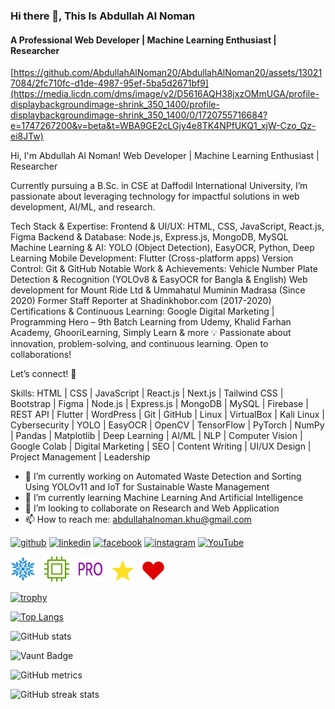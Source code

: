### Hi there 👋, This Is Abdullah Al Noman
#### A Professional Web Developer | Machine Learning Enthusiast | Researcher

[https://github.com/AbdullahAlNoman20/AbdullahAlNoman20/assets/130217084/2fc710fc-d1de-4987-95ef-5ba5d2671bf9](https://media.licdn.com/dms/image/v2/D5616AQH38jxzOMmUGA/profile-displaybackgroundimage-shrink_350_1400/profile-displaybackgroundimage-shrink_350_1400/0/1720755716684?e=1747267200&v=beta&t=WBA9GE2cLGjy4e8TK4NPfUKQ1_xjW-Czo_Qz-ei8JTw)

Hi, I'm Abdullah Al Noman!
Web Developer | Machine Learning Enthusiast | Researcher

Currently pursuing a B.Sc. in CSE at Daffodil International University, I’m passionate about leveraging technology for impactful solutions in web development, AI/ML, and research.

Tech Stack & Expertise:
Frontend & UI/UX: HTML, CSS, JavaScript, React.js, Figma
Backend & Database: Node.js, Express.js, MongoDB, MySQL
Machine Learning & AI: YOLO (Object Detection), EasyOCR, Python, Deep Learning
Mobile Development: Flutter (Cross-platform apps)
Version Control: Git & GitHub
Notable Work & Achievements:
Vehicle Number Plate Detection & Recognition (YOLOv8 & EasyOCR for Bangla & English)
Web development for Mount Ride Ltd & Ummahatul Muminin Madrasa (Since 2020)
Former Staff Reporter at Shadinkhobor.com (2017-2020)
Certifications & Continuous Learning:
Google Digital Marketing | Programming Hero – 9th Batch
Learning from Udemy, Khalid Farhan Academy, GhooriLearning, Simply Learn & more
💡 Passionate about innovation, problem-solving, and continuous learning. Open to collaborations!

Let’s connect! 🚀

Skills: HTML | CSS | JavaScript | React.js | Next.js | Tailwind CSS | Bootstrap | Figma | Node.js | Express.js | MongoDB | MySQL | Firebase | REST API | Flutter | WordPress | Git | GitHub | Linux | VirtualBox | Kali Linux | Cybersecurity | YOLO | EasyOCR | OpenCV | TensorFlow | PyTorch | NumPy | Pandas | Matplotlib | Deep Learning | AI/ML | NLP | Computer Vision | Google Colab | Digital Marketing | SEO | Content Writing | UI/UX Design | Project Management | Leadership

- 🔭 I’m currently working on Automated Waste Detection and Sorting Using YOLOv11 and IoT for Sustainable Waste Management 
- 🌱 I’m currently learning Machine Learning And Artificial Intelligence 
- 👯 I’m looking to collaborate on Research and Web Application 
- 📫 How to reach me: abdullahalnoman.khu@gmail.com 


[<img src='https://cdn.jsdelivr.net/npm/simple-icons@3.0.1/icons/github.svg' alt='github' height='40'>](https://github.com/https://github.com/AbdullahAlNoman20)  [<img src='https://cdn.jsdelivr.net/npm/simple-icons@3.0.1/icons/linkedin.svg' alt='linkedin' height='40'>](https://www.linkedin.com/in/https://www.linkedin.com/in/abdullah-al-noman-khu//)  [<img src='https://cdn.jsdelivr.net/npm/simple-icons@3.0.1/icons/facebook.svg' alt='facebook' height='40'>](https://www.facebook.com/https://www.facebook.com/abdullahanoman07/)  [<img src='https://cdn.jsdelivr.net/npm/simple-icons@3.0.1/icons/instagram.svg' alt='instagram' height='40'>](https://www.instagram.com/https://www.instagram.com/a.n.1.0//)  [<img src='https://cdn.jsdelivr.net/npm/simple-icons@3.0.1/icons/youtube.svg' alt='YouTube' height='40'>](https://www.youtube.com/channel/https://www.youtube.com/@AbdullahAlNoman./featured)  

<a href='https://archiveprogram.github.com/'><img src='https://raw.githubusercontent.com/acervenky/animated-github-badges/master/assets/acbadge.gif' width='40' height='40'></a> <a href='https://docs.github.com/en/developers'><img src='https://raw.githubusercontent.com/acervenky/animated-github-badges/master/assets/devbadge.gif' width='40' height='40'></a> <a href='https://github.com/pricing'><img src='https://raw.githubusercontent.com/acervenky/animated-github-badges/master/assets/pro.gif' width='40' height='40'></a> <a href='https://stars.github.com/'><img src='https://raw.githubusercontent.com/acervenky/animated-github-badges/master/assets/starbadge.gif' width='35' height='35'></a> <a href='https://docs.github.com/en/github/supporting-the-open-source-community-with-github-sponsors'><img src='https://raw.githubusercontent.com/acervenky/animated-github-badges/master/assets/sponsorbadge.gif' width='35' height='35'></a> 

[![trophy](https://github-profile-trophy.vercel.app/?username=https://github.com/AbdullahAlNoman20)](https://github.com/ryo-ma/github-profile-trophy)

[![Top Langs](https://github-readme-stats.vercel.app/api/top-langs/?username=https://github.com/AbdullahAlNoman20)](https://github.com/anuraghazra/github-readme-stats)

![GitHub stats](https://github-readme-stats.vercel.app/api?username=https://github.com/AbdullahAlNoman20&show_icons=true&count_private=true)  

![Vaunt Badge](https://api.vaunt.dev/v1/github/entities/https://github.com/AbdullahAlNoman20/contributions?format=svg&private=true)  

![GitHub metrics](https://metrics.lecoq.io/https://github.com/AbdullahAlNoman20)  

![GitHub streak stats](https://streak-stats.demolab.com/?user=https://github.com/AbdullahAlNoman20)  

